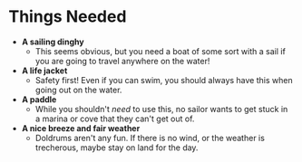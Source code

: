 # Things Needed

* **A sailing dinghy**
  * This seems obvious, but you need a boat of some sort with a sail if you are going to travel anywhere on the water!
* **A life jacket**
  * Safety first! Even if you can swim, you should always have this when going out on the water. 
* **A paddle**
  * While you shouldn't *need* to use this, no sailor wants to get stuck in a marina or cove that they can't get out of.
* **A nice breeze and fair weather**
  * Doldrums aren't any fun. If there is no wind, or the weather is trecherous, maybe stay on land for the day. 
